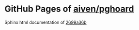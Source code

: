 GitHub Pages of [aiven/pghoard](https://github.com/aiven/pghoard.git)
===
Sphinx html documentation of [2699a36b](https://github.com/aiven/pghoard/tree/2699a36bd66fc62fb23f38e1a67167db2a2e30f9)
